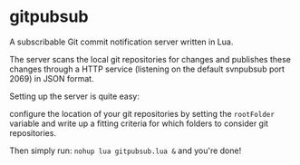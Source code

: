 gitpubsub
=========

A subscribable Git commit notification server written in Lua.

The server scans the local git repositories for changes and 
publishes these changes through a HTTP service (listening on 
the default svnpubsub port 2069) in JSON format.

Setting up the server is quite easy:

configure the location of your git repositories by setting the 
`rootFolder` variable and write up a fitting criteria for which 
folders to consider git repositories.

Then simply run: `nohup lua gitpubsub.lua &` and you're done!
